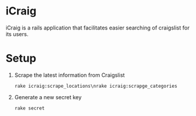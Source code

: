 iCraig
======

iCraig is a rails application that facilitates easier searching of craigslist for its users.


Setup
=====

1. Scrape the latest information from Craigslist

	`rake icraig:scrape_locations\nrake icraig:scrapge_categories`

2. Generate a new secret key 

	`rake secret`